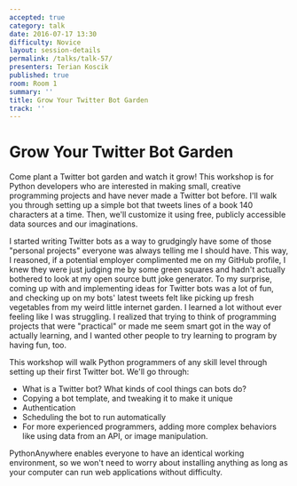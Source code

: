 ```yaml
---
accepted: true
category: talk
date: 2016-07-17 13:30
difficulty: Novice
layout: session-details
permalink: /talks/talk-57/
presenters: Terian Koscik
published: true
room: Room 1
summary: ''
title: Grow Your Twitter Bot Garden
track: ''
---
```


# Grow Your Twitter Bot Garden

Come plant a Twitter bot garden and watch it grow! This workshop is for Python
developers who are interested in making small, creative programming projects
and have never made a Twitter bot before. I'll walk you through setting up a
simple bot that tweets lines of a book 140 characters at a time. Then, we'll
customize it using free, publicly accessible data sources and our
imaginations.

I started writing Twitter bots as a way to grudgingly have some of those
"personal projects" everyone was always telling me I should have. This way, I
reasoned, if a potential employer complimented me on my GitHub profile, I knew
they were just judging me by some green squares and hadn't actually bothered
to look at my open source butt joke generator. To my surprise, coming up with
and implementing ideas for Twitter bots was a lot of fun, and checking up on
my bots' latest tweets felt like picking up fresh vegetables from my weird
little internet garden. I learned a lot without ever feeling like I was
struggling. I realized that trying to think of programming projects that were
"practical" or made me seem smart got in the way of actually learning, and I
wanted other people to try learning to program by having fun, too.

This workshop will walk Python programmers of any skill level through setting
up their first Twitter bot. We'll go through:

  * What is a Twitter bot? What kinds of cool things can bots do?
  * Copying a bot template, and tweaking it to make it unique
  * Authentication
  * Scheduling the bot to run automatically
  * For more experienced programmers, adding more complex behaviors like using data from an API, or image manipulation.

PythonAnywhere enables everyone to have an identical working environment, so
we won't need to worry about installing anything as long as your computer can
run web applications without difficulty.